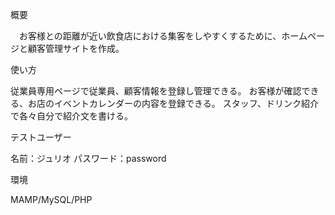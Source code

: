 概要

　お客様との距離が近い飲食店における集客をしやすくするために、ホームページと顧客管理サイトを作成。
 
使い方

  従業員専用ページで従業員、顧客情報を登録し管理できる。
  お客様が確認できる、お店のイベントカレンダーの内容を登録できる。
  スタッフ、ドリンク紹介で各々自分で紹介文を書ける。
  
テストユーザー

  名前：ジュリオ
  パスワード：password
  
環境

 MAMP/MySQL/PHP
 

